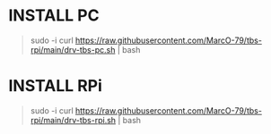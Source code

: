 # INSTALL PC

>sudo -i
>curl https://raw.githubusercontent.com/MarcO-79/tbs-rpi/main/drv-tbs-pc.sh | bash

# INSTALL RPi

>sudo -i
>curl https://raw.githubusercontent.com/MarcO-79/tbs-rpi/main/drv-tbs-rpi.sh | bash
